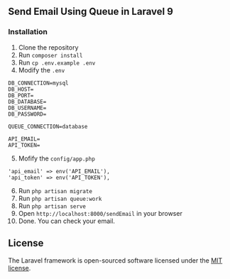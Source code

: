 ## Send Email Using Queue in Laravel 9

### Installation
1. Clone the repository
2. Run `composer install`
3. Run `cp .env.example .env`
4. Modify the `.env`
```
DB_CONNECTION=mysql
DB_HOST=
DB_PORT=
DB_DATABASE=
DB_USERNAME=
DB_PASSWORD=

QUEUE_CONNECTION=database

API_EMAIL=
API_TOKEN=
```
5. Mofify the `config/app.php`
```
'api_email' => env('API_EMAIL'),
'api_token' => env('API_TOKEN'),
```
6. Run `php artisan migrate`
7. Run `php artisan queue:work`
8. Run `php artisan serve`
9. Open `http://localhost:8000/sendEmail` in your browser
10. Done. You can check your email.

## License

The Laravel framework is open-sourced software licensed under the [MIT license](https://opensource.org/licenses/MIT).

